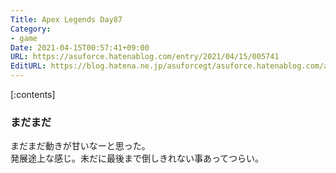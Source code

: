 ```yaml
---
Title: Apex Legends Day87
Category:
- game
Date: 2021-04-15T00:57:41+09:00
URL: https://asuforce.hatenablog.com/entry/2021/04/15/005741
EditURL: https://blog.hatena.ne.jp/asuforcegt/asuforce.hatenablog.com/atom/entry/26006613716214067
---
```


[:contents]

### まだまだ

まだまだ動きが甘いなーと思った。  
発展途上な感じ。未だに最後まで倒しきれない事あってつらい。
